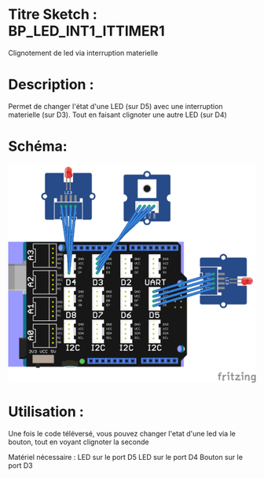 # Titre Sketch : BP_LED_INT1_ITTIMER1
Clignotement de led via interruption materielle
# Description :

Permet de changer l'état d'une LED (sur D5) avec une interruption materielle (sur D3). Tout en faisant clignoter une autre LED (sur D4)

# Schéma: 

![Schéma](https://raw.githubusercontent.com/JustinMartinDev/ProjetArduino_C/master/BP_LED_INT1_ITTIMER1/schema_arduino.png)

# Utilisation :

Une fois le code téléversé, vous pouvez changer l'etat d'une led via le bouton, tout en voyant clignoter la seconde

Matériel nécessaire :
LED sur le port D5
LED sur le port D4
Bouton sur le port D3
